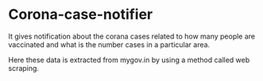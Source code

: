 # Corona-case-notifier
It gives notification about the corana cases related to how many people are vaccinated and what is the number cases in a particular area.

Here these data is extracted from mygov.in by using a method called web scraping.
